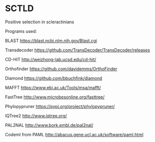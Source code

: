 # SCTLD
Positive selection in scleractinians 

Programs used:

BLAST
https://blast.ncbi.nlm.nih.gov/Blast.cgi

Transdecoder
https://github.com/TransDecoder/TransDecoder/releases

CD-HIT
http://weizhong-lab.ucsd.edu/cd-hit/

Orthofinder
https://github.com/davidemms/OrthoFinder

Diamond
https://github.com/bbuchfink/diamond

MAFFT
https://www.ebi.ac.uk/Tools/msa/mafft/

FastTree
http://www.microbesonline.org/fasttree/

Phylopypruner
https://pypi.org/project/phylopypruner/

IQTree2 
http://www.iqtree.org/

PAL2NAL
http://www.bork.embl.de/pal2nal/

Codeml from PAML
http://abacus.gene.ucl.ac.uk/software/paml.html





